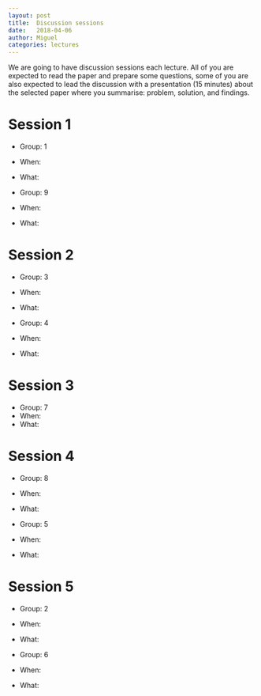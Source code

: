 ```yaml
---
layout: post
title:  Discussion sessions
date:   2018-04-06
author: Miguel
categories: lectures
---
```


We are going to have discussion sessions each lecture.
All of you are expected to read the paper and prepare some questions, some of you are also expected to lead the discussion with a presentation (15 minutes) about the selected paper where you summarise: problem, solution, and findings.


# Session 1

* Group: 1
* When: 
* What: 



* Group: 9
* When: 
* What: 


# Session 2

* Group: 3
* When: 
* What: 

* Group: 4
* When: 
* What: 


# Session 3

* Group: 7
* When: 
* What: 

# Session 4

* Group: 8
* When: 
* What: 

* Group: 5
* When: 
* What: 


# Session 5

* Group: 2
* When: 
* What: 

* Group: 6
* When:
* What: 



